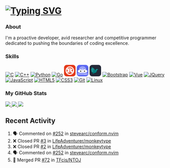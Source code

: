 [![Typing SVG](https://readme-typing-svg.demolab.com?font=Fira+Code&pause=1000&random=false&width=435&lines=Hi+%F0%9F%91%8B+My+name+is+Moon)](https://git.io/typing-svg)
=====================

### About

I'm a proactive developer, avid researcher and competitive programmer dedicated to pushing the boundaries of coding excellence.

### Skills

<p align="left">
<a href="https://docs.microsoft.com/en-us/cpp/?view=msvc-170" target="_blank" rel="noreferrer"><img src="https://raw.githubusercontent.com/danielcranney/readme-generator/main/public/icons/skills/c-colored.svg" width="36" height="36" alt="C" /></a>
  <a href="https://docs.microsoft.com/en-us/cpp/?view=msvc-170" target="_blank" rel="noreferrer"><img src="https://raw.githubusercontent.com/danielcranney/readme-generator/main/public/icons/skills/cplusplus-colored.svg" width="36" height="36" alt="C++" /></a>
  <a href="https://www.python.org/" target="_blank" rel="noreferrer"><img src="https://raw.githubusercontent.com/danielcranney/readme-generator/main/public/icons/skills/python-colored.svg" width="36" height="36" alt="Python" /></a>
  <a href="https://go.dev/doc/" target="_blank" rel="noreferrer"><img src="https://raw.githubusercontent.com/danielcranney/readme-generator/main/public/icons/skills/go-colored.svg" width="36" height="36" alt="Go" /></a>
  <a href="https://www.rust-lang.org/" target="_blank" rel="noreferrer"><img src="https://raw.githubusercontent.com/tandpfun/skill-icons/de91fca307a83d75fc5b1f6ce24540454acead41/icons/Rust.svg" width="36" height="36" alt="Rust"/></a>
  <a href="https://discord.com/developers/docs/intro" target="_blank" rel="noreferrer"><img src="https://raw.githubusercontent.com/tandpfun/skill-icons/de91fca307a83d75fc5b1f6ce24540454acead41/icons/DiscordBots.svg" width="36" height="36" alt="DiscordBots"/></a>
  <a href="https://www.latex-project.org/" target="_blank" rel="noreferrer"><img src="https://raw.githubusercontent.com/tandpfun/skill-icons/de91fca307a83d75fc5b1f6ce24540454acead41/icons/LaTeX-Dark.svg" width="36" height="36" alt="LaTeX"/></a>
<!--   <a href="https://www.oracle.com/java/" target="_blank" rel="noreferrer"><img src="https://raw.githubusercontent.com/danielcranney/readme-generator/main/public/icons/skills/java-colored.svg" width="36" height="36" alt="Java" /></a> -->
<!--   <a href="https://docs.microsoft.com/en-us/dotnet/csharp/" target="_blank" rel="noreferrer"><img src="https://raw.githubusercontent.com/danielcranney/readme-generator/main/public/icons/skills/csharp-colored.svg" width="36" height="36" alt="C#" /></a> -->
<!--   <a href="https://angular.io/" target="_blank" rel="noreferrer"><img src="https://raw.githubusercontent.com/danielcranney/readme-generator/main/public/icons/skills/angularjs-colored.svg" width="36" height="36" alt="Angular" /></a> -->
  <a href="https://getbootstrap.com/" target="_blank" rel="noreferrer"><img src="https://raw.githubusercontent.com/danielcranney/readme-generator/main/public/icons/skills/bootstrap-colored.svg" width="36" height="36" alt="Bootstrap" /></a>
  <a href="https://vuejs.org/" target="_blank" rel="noreferrer"><img src="https://raw.githubusercontent.com/danielcranney/readme-generator/main/public/icons/skills/vuejs-colored.svg" width="36" height="36" alt="Vue" /></a>
  <a href="https://jquery.com/" target="_blank" rel="noreferrer"><img src="https://raw.githubusercontent.com/danielcranney/readme-generator/main/public/icons/skills/jquery-colored.svg" width="36" height="36" alt="JQuery" /></a>
  <a href="https://developer.mozilla.org/en-US/docs/Web/JavaScript" target="_blank" rel="noreferrer"><img src="https://raw.githubusercontent.com/danielcranney/readme-generator/main/public/icons/skills/javascript-colored.svg" width="36" height="36" alt="JavaScript" /></a>
  <a href="https://developer.mozilla.org/en-US/docs/Glossary/HTML5" target="_blank" rel="noreferrer"><img src="https://raw.githubusercontent.com/danielcranney/readme-generator/main/public/icons/skills/html5-colored.svg" width="36" height="36" alt="HTML5" /></a>
  <a href="https://www.w3.org/TR/CSS/#css" target="_blank" rel="noreferrer"><img src="https://raw.githubusercontent.com/danielcranney/readme-generator/main/public/icons/skills/css3-colored.svg" width="36" height="36" alt="CSS3" /></a>
  <a href="https://git-scm.com/" target="_blank" rel="noreferrer"><img src="https://raw.githubusercontent.com/danielcranney/readme-generator/main/public/icons/skills/git-colored.svg" width="36" height="36" alt="Git" /></a>
  <a href="https://www.linux.org" target="_blank" rel="noreferrer"><img src="https://raw.githubusercontent.com/danielcranney/readme-generator/main/public/icons/skills/linux-colored.svg" width="36" height="36" alt="Linux" /></a>
</p>

<!-- 
<p align="left"> <a href="https://www.github.com/Lifeadventurer" target="_blank" rel="noreferrer"> <picture> <source media="(prefers-color-scheme: dark)" srcset="https://raw.githubusercontent.com/danielcranney/readme-generator/main/public/icons/socials/github-dark.svg" /> <source media="(prefers-color-scheme: light)" srcset="https://raw.githubusercontent.com/danielcranney/readme-generator/main/public/icons/socials/github.svg" /> <img src="https://raw.githubusercontent.com/danielcranney/readme-generator/main/public/icons/socials/github.svg" width="32" height="32" /> </picture> </a></p>
-->
### My GitHub Stats
<p>

<a href="https://github.com/lifeadventurer">
  <img width="420em" src="https://github-readme-stats.vercel.app/api?username=lifeadventurer&count_private=true&theme=tokyonight&show_icons=true&rank_icon=percentile&show=prs_merged_percentage&disable_animations=true&hide_border=true"/>
  <img width="280em" src="https://github-readme-stats.vercel.app/api/top-langs/?username=lifeadventurer&layout=compact&hide=css,HTML,shell,batchfile&langs_count=10&theme=tokyonight&exclude_repo=old-blog&size_weight=0.5&count_weight=0.5&disable_animations=true&hide_border=true"/> <!-- hide css, html if I have more languages && the percentage -->
 <img width="380em" src="https://streak-stats.demolab.com/?user=lifeadventurer&theme=tokyonight&disable_animations=true&hide_border=true"/>
</a>

</p>

## Recent Activity

<!--START_SECTION:activity-->
1. 🗣 Commented on [#252](https://github.com/stevearc/conform.nvim/issues/252#issuecomment-2155868461) in [stevearc/conform.nvim](https://github.com/stevearc/conform.nvim)
2. ❌ Closed PR [#3](https://github.com/LifeAdventurer/monkeytype/pull/3) in [LifeAdventurer/monkeytype](https://github.com/LifeAdventurer/monkeytype)
3. ❌ Closed PR [#2](https://github.com/LifeAdventurer/monkeytype/pull/2) in [LifeAdventurer/monkeytype](https://github.com/LifeAdventurer/monkeytype)
4. 🗣 Commented on [#252](https://github.com/stevearc/conform.nvim/issues/252#issuecomment-2151816711) in [stevearc/conform.nvim](https://github.com/stevearc/conform.nvim)
5. 🎉 Merged PR [#72](https://github.com/TFcis/NTOJ/pull/72) in [TFcis/NTOJ](https://github.com/TFcis/NTOJ)
<!--END_SECTION:activity-->
